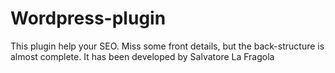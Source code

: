 # Wordpress-plugin

This plugin help your SEO. Miss some front details, but the back-structure is almost complete.
It has been developed by Salvatore La Fragola
